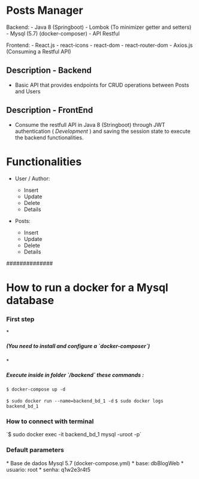<h1>Posts Manager</h1>

Backend: 
	- Java 8 (Springboot)
		- Lombok (To minimizer getter and setters)
	- Mysql (5.7) (docker-composer)
	- API Restful

Frontend:
	- React.js
		- react-icons
		- react-dom
		- react-router-dom
	- Axios.js (Consuming a Restful API)

	
<h2>Description - Backend</h2>

* Basic API that provides endpoints for CRUD operations between Posts and Users

<h2>Description - FrontEnd</h2>

* Consume the restfull API in Java 8 (Stringboot) through JWT authentication (<i> Development </i>) and saving the session state to execute the backend functionalities.

<h1>Functionalities</h1>

* User / Author:
	- Insert
	- Update
	- Delete
	- Details

* Posts: 
	- Insert
	- Update
	- Delete
	- Details

##############

<h1>How to run a docker for a Mysql database</h1>

<h3>First step</h3> 
* <h5>(You need to install and configure a `docker-composer`)</h5>
* <h5>Execute inside in folder `/backend` these commands : </h5> 

`$ docker-compose up -d `

`$ sudo docker run --name=backend_bd_1 -d`
`$ sudo docker logs backend_bd_1`

<h3>How to connect with terminal</h3> 
`$ sudo docker exec -it backend_bd_1 mysql -uroot -p`

<h3>Default parameters</h3>
* Base de dados Mysql 5.7 (docker-compose.yml)
* base: dbBlogWeb
* usuario: root
* senha: q1w2e3r4t5




